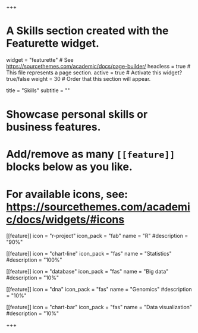 +++
# A Skills section created with the Featurette widget.
widget = "featurette"  # See https://sourcethemes.com/academic/docs/page-builder/
headless = true  # This file represents a page section.
active = true  # Activate this widget? true/false
weight = 30  # Order that this section will appear.

title = "Skills"
subtitle = ""

# Showcase personal skills or business features.
# 
# Add/remove as many `[[feature]]` blocks below as you like.
# 
# For available icons, see: https://sourcethemes.com/academic/docs/widgets/#icons

[[feature]]
  icon = "r-project"
  icon_pack = "fab"
  name = "R"
  #description = "90%"
  
[[feature]]
  icon = "chart-line"
  icon_pack = "fas"
  name = "Statistics"
  #description = "100%"  
  
[[feature]]
  icon = "database"
  icon_pack = "fas"
  name = "Big data"
  #description = "10%"
  
[[feature]]
  icon = "dna"
  icon_pack = "fas"
  name = "Genomics"
  #description = "10%"
  
[[feature]]
  icon = "chart-bar"
  icon_pack = "fas"
  name = "Data visualization"
  #description = "10%"

+++
